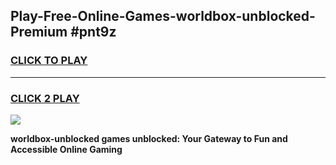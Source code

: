 
## Play-Free-Online-Games-worldbox-unblocked-Premium #pnt9z
<h3>
<a href="https://premium.freeplayer.one?title=worldbox-unblocked&ref=8M">CLICK TO PLAY</a></h3>
<hr>

<h3>
<a href="https://premium.freeplayer.one?title=worldbox-unblocked&ref=8M">CLICK 2 PLAY</a>
  
</h3>

<a href="https://premium.freeplayer.one?title=worldbox-unblocked&ref=8M"><img src="https://clearcache.store/games.png"></a>


**worldbox-unblocked games unblocked: Your Gateway to Fun and Accessible Online Gaming**
